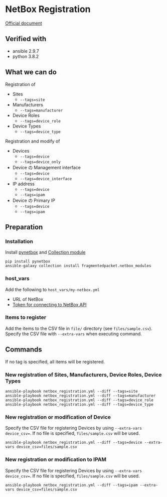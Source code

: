 # NetBox Registration
[Official document](https://netbox.readthedocs.io/en/stable/)

## Verified with
- ansible 2.9.7
- python 3.8.2

## What we can do
Registration of
- Sites
  - `--tags=site`
- Manufacturers
  - `--tags=manufacturer`
- Device Roles
  - `--tags=device_role`
- Device Types
  - `--tags=device_type`

Registration and modify of
- Devices
  - `--tags=device`
  - `--tags=device_only`
- Device の Management interface
  - `--tags=device`
  - `--tags=device_interface`
- IP address
  - `--tags=device`
  - `--tags=ipam`
- Device の Primary IP
  - `--tags=device`
  - `--tags=ipam`

## Preparation
### Installation
Install [pynetbox](https://github.com/digitalocean/pynetbox) and [Collection module](https://galaxy.ansible.com/fragmentedpacket/netbox_modules)
```
pip install pynetbox
ansible-galaxy collection install fragmentedpacket.netbox_modules
```

### host_vars
Add the following to `host_vars/my-netbox.yml`  
- URL of NetBox
- [Token for connecting to NetBox API](https://netbox.readthedocs.io/en/stable/api/authentication/#tokens)

### Items to register
Add the items to the CSV file in `file/` directory (see `files/sample.csv`). 
Specify the CSV file with `--extra-vars` when executing command.


## Commands
If no tag is specified, all items will be registered.

### New registration of Sites, Manufacturers, Device Roles, Device Types

```
ansible-playbook netbox_registration.yml --diff --tags=site
ansible-playbook netbox_registration.yml --diff --tags=manufacturer
ansible-playbook netbox_registration.yml --diff --tags=device_role
ansible-playbook netbox_registration.yml --diff --tags=device_type
```

### New registration or modification of Device
Specify the CSV file for registering Devices by using `--extra-vars device_csv=`. 
If no file is specified, `files/sample.csv` will be used.
```
ansible-playbook netbox_registration.yml --diff --tags=device --extra-vars device_csv=files/sample.csv
```

### New registration or modification to IPAM
Specify the CSV file for registering Devices by using `--extra-vars device_csv=`. 
If no file is specified, `files/sample.csv` will be used.
```
ansible-playbook netbox_registration.yml --diff --tags=ipam --extra-vars device_csv=files/sample.csv
```
